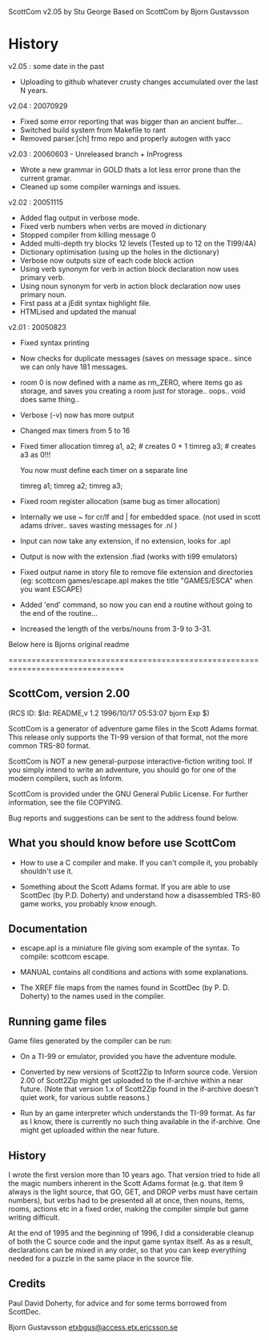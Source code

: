 ScottCom v2.05
by Stu George
Based on ScottCom by Bjorn Gustavsson


History
=======
v2.05 : some date in the past
- Uploading to github whatever crusty changes accumulated over the last N years.

v2.04 : 20070929
- Fixed some error reporting that was bigger than an ancient buffer...
- Switched build system from Makefile to rant
- Removed parser.[ch] frmo repo and properly autogen with yacc

v2.03 : 20060603 - Unreleased branch + InProgress
- Wrote a new grammar in GOLD thats a lot less error prone than
  the current gramar.
- Cleaned up some compiler warnings and issues.

v2.02 : 20051115
- Added flag output in verbose mode.
- Fixed verb numbers when verbs are moved in dictionary
- Stopped compiler from killing message 0
- Added multi-depth try blocks 12 levels (Tested up to 12 on the TI99/4A)
- Dictionary optimisation (using up the holes in the dictionary)
- Verbose now outputs size of each code block action
- Using verb synonym for verb in action block declaration now uses primary verb.
- Using noun synonym for verb in action block declaration now uses primary noun.
- First pass at a jEdit syntax highlight file.
- HTMLised and updated the manual

v2.01 : 20050823
- Fixed syntax printing
- Now checks for duplicate messages (saves on message space.. since we can only
  have 181 messages.
- room 0 is now defined with a name as rm_ZERO, where items go as storage, and
  saves you creating a room just for storage.. oops.. void does same thing..
- Verbose (-v) now has more output
- Changed max timers from 5 to 16
- Fixed timer allocation
	timreg a1, a2; # creates 0 + 1
	timreg a3;     # creates a3 as 0!!!

  You now must define each timer on a separate line

  	timreg a1;
  	timreg a2;
  	timreg a3;

- Fixed room register allocation (same bug as timer allocation)
- Internally we use ~ for cr/lf and | for embedded space. (not used in scott
  adams driver.. saves wasting messages for .nl )
- Input can now take any extension, if no extension, looks for .apl
- Output is now with the extension .fiad (works with ti99 emulators)
- Fixed output name in story file to remove file extension and directories
  (eg: scottcom games/escape.apl makes the title "GAMES/ESCA" when you want ESCAPE)
- Added 'end' command, so now you can end a routine without going to the end of
  the routine...
- Increased the length of the verbs/nouns from 3-9 to 3-31.


Below here is Bjorns original readme

===============================================================================

ScottCom, version 2.00
----------------------
(RCS ID: $Id: README,v 1.2 1996/10/17 05:53:07 bjorn Exp $)

ScottCom is a generator of adventure game files in the Scott Adams
format.  This release only supports the TI-99 version of that format,
not the more common TRS-80 format.

ScottCom is NOT a new general-purpose interactive-fiction writing tool.
If you simply intend to write an adventure, you should go for one
of the modern compilers, such as Inform.

ScottCom is provided under the GNU General Public License.
For further information, see the file COPYING.

Bug reports and suggestions can be sent to the address found below.

What you should know before use ScottCom
----------------------------------------

* How to use a C compiler and make.  If you can't compile it,
  you probably shouldn't use it.

* Something about the Scott Adams format.  If you are able to
  use ScottDec (by P.D. Doherty) and understand how a disassembled
  TRS-80 game works, you probably know enough.

Documentation
-------------
* escape.apl is a miniature file giving som example of the syntax.
  To compile: scottcom escape.

* MANUAL contains all conditions and actions with some explanations.

* The XREF file maps from the names found in ScottDec
  (by P. D. Doherty) to the names used in the compiler.

Running game files
------------------

Game files generated by the compiler can be run:

* On a TI-99 or emulator, provided you have the adventure module.

* Converted by new versions of Scott2Zip to Inform source code.
  Version 2.00 of Scott2Zip might get uploaded to the if-archive
  within a near future.
  (Note that version 1.x of Scott2Zip found in the if-archive
  doesn't quiet work, for various subtle reasons.)

* Run by an game interpreter which understands the TI-99 format.
  As far as I know, there is currently no such thing available
  in the if-archive.  One might get uploaded within the near
  future.

History
-------

I wrote the first version more than 10 years ago.  That version
tried to hide all the magic numbers inherent in the Scott Adams
format (e.g. that item 9 always is the light source, that GO, GET,
and DROP verbs must have certain numbers), but verbs had to be
presented all at once, then nouns, items, rooms, actions etc in a
fixed order, making the compiler simple but game writing difficult.

At the end of 1995 and the beginning of 1996, I did a considerable
cleanup of both the C source code and the input game syntax itself.
As as a result, declarations can be mixed in any order, so that you
can keep everything needed for a puzzle in the same place in the
source file.

Credits
-------

Paul David Doherty, for advice and for some terms borrowed from
ScottDec.


Bjorn Gustavsson
etxbgus@access.etx.ericsson.se

